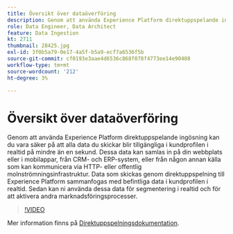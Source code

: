 ```yaml
---
title: Översikt över dataöverföring
description: Genom att använda Experience Platform direktuppspelande ingösning kan du vara säker på att alla data du skickar blir tillgängliga i kundprofilen i realtid på mindre än en sekund. Dessa data kan samlas in på din webbplats eller i mobilappar, från CRM- och ERP-system, eller från någon annan källa som kan kommunicera via HTTP- eller offentlig molnströmningsinfrastruktur. Data som skickas genom direktuppspelning till Experience Platform sammanfogas med befintliga data i kundprofilen i realtid. Sedan kan ni använda dessa data för segmentering i realtid och för att aktivera andra marknadsföringsprocesser.
role: Data Engineer, Data Architect
feature: Data Ingestion
kt: 2711
thumbnail: 28425.jpg
exl-id: 3f0b5a79-0e17-4a5f-b5a9-ecf7a6536f5b
source-git-commit: cf0193e3aae4d6536c868f078f4773ee14e90408
workflow-type: tm+mt
source-wordcount: '212'
ht-degree: 3%

---
```


# Översikt över dataöverföring

Genom att använda Experience Platform direktuppspelande ingösning kan du vara säker på att alla data du skickar blir tillgängliga i kundprofilen i realtid på mindre än en sekund. Dessa data kan samlas in på din webbplats eller i mobilappar, från CRM- och ERP-system, eller från någon annan källa som kan kommunicera via HTTP- eller offentlig molnströmningsinfrastruktur. Data som skickas genom direktuppspelning till Experience Platform sammanfogas med befintliga data i kundprofilen i realtid. Sedan kan ni använda dessa data för segmentering i realtid och för att aktivera andra marknadsföringsprocesser.

>[!VIDEO](https://video.tv.adobe.com/v/28425?quality=12&learn=on)

Mer information finns på [Direktuppspelningsdokumentation](https://experienceleague.adobe.com/docs/experience-platform/ingestion/streaming/overview.html?lang=sv).